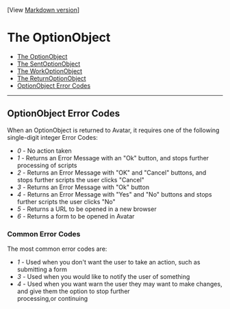 <!-- u250530 -->

[View [Markdown version](https://github.com/spectrum-health-systems/tingen-documentation/blob/main/docs/static/the-optionobject.md)]

# The OptionObject

- [The OptionObject](#the-optionobject)
- [The SentOptionObject](#the-sentoptionobject)
- [The WorkOptionObject](#the-workoptionobject)
- [The ReturnOptionObject](#the-returnoptionobject)
- [OptionObject Error Codes](#optionobject-error-codes)

***

## OptionObject Error Codes

When an OptionObject is returned to Avatar, it requires one of the following single-digit integer Error Codes:

* *0* - No action taken
* *1* - Returns an Error Message with an "Ok" button, and stops further processing of scripts
* *2* - Returns an Error Message with "OK" and "Cancel" buttons, and stops further scripts the user clicks "Cancel"
* *3* - Returns an Error Message with "Ok" button
* *4* - Returns an Error Message with "Yes" and "No" buttons and stops further scripts the user clicks "No"
* *5* - Returns a URL to be opened in a new browser
* *6* - Returns a form to be opened in Avatar

### Common Error Codes

The most common error codes are:

* *1* - Used when you don't want the user to take an action, such as submitting a form
* *3* - Used when you would like to notify the user of something
* *4* - Used when you want warn the user they may want to make changes, and give them the option to stop further<br/>
processing,or continuing
